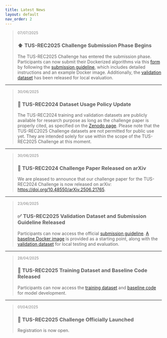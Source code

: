```yaml
---
title: Latest News
layout: default
nav_order: 2
---
```



<!-- ><span style="font-size: 12px; color: gray; margin-top: -15px;">01/09/2025</span>
>### 🏆 Leaderboard Finalised & Joint Challenge Paper
>The finalised <a href="https://github-pages.ucl.ac.uk/tus-rec-challenge/leaderboard.html" target="_blank">leaderboard</a> is now available. This challenge will remain open-ended, and we are planning to submit a challenge paper. Docker submissions made before 13 Oct 2025 will be considered for co-authorship in the challenge paper, based on performance.  



--- -->

><span style="font-size: 12px; color: gray; margin-top: -15px;">07/07/2025</span>
>### ⬆️ TUS-REC2025 Challenge Submission Phase Begins
>The TUS-REC2025 Challenge has entered the submission phase. Participants can now submit their Dockerized algorithms via this <a href="https://forms.office.com/e/dj1g5TKyaj" target="_blank">form</a> by following the <a href="https://github-pages.ucl.ac.uk/tus-rec-challenge/submission.html" target="_blank">submission guideline</a>, which includes detailed instructions and an example Docker image. Additionally, the <a href="https://doi.org/10.5281/zenodo.15699958" target="_blank">validation dataset</a> has been released for local evaluation.

---

><span style="font-size: 12px; color: gray; margin-top: -15px;">30/06/2025</span>
>### 🔐 TUS-REC2024 Dataset Usage Policy Update
>The TUS-REC2024 training and validation datasets are publicly available for research purpose as long as the challenge paper is properly cited, as specified on the <a href="https://doi.org/10.5281/zenodo.11178508" target="_blank">Zenodo page</a>. Please note that the TUS-REC2025 Challenge datasets are not permitted for public use yet. They are intended solely for use within the scope of the TUS-REC2025 Challenge at this moment.

---

><span style="font-size: 12px; color: gray; margin-top: -15px;">30/06/2025</span>
>### 📝 TUS-REC2024 Challenge Paper Released on arXiv
>We are pleased to announce that our challenge paper for the TUS-REC2024 Challenge is now released on arXiv: <a href="https://doi.org/10.48550/arXiv.2506.21765" target="_blank">https://doi.org/10.48550/arXiv.2506.21765</a>.


---

><span style="font-size: 12px; color: gray; margin-top: -15px;;">23/06/2025</span>
>### ✅ TUS-REC2025 Validation Dataset and Submission Guideline Released 
>Participants can now access the official <a href="https://github-pages.ucl.ac.uk/tus-rec-challenge/submission.html" target="_blank">submission guideline</a>. <a href="https://github.com/QiLi111/TUS-REC2025-Challenge_baseline/tree/main/submission#instructions-for-docker" target="_blank">A baseline Docker image</a> is provided as a starting point, along with the <a href="https://doi.org/10.5281/zenodo.15699958" target="_blank">validation dataset</a> for local testing and evaluation.


---

><span style="font-size: 12px; color: gray; margin-top: -15px;;">28/04/2025</span>
>### 📢 TUS-REC2025 Training Dataset and Baseline Code Released 
>Participants can now access the <a href="https://zenodo.org/records/15224704" target="_blank">training dataset</a> and <a href="https://github.com/QiLi111/TUS-REC2025-Challenge_baseline" target="_blank">baseline code</a> for model development.

---

><span style="font-size: 12px; color: gray; margin-top: -15px;;">01/04/2025</span>
>### 🚀 TUS-REC2025 Challenge Officially Launched
>Registration is now open.


